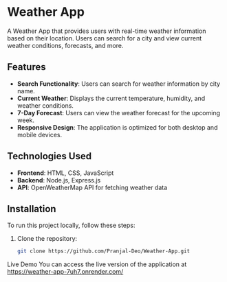 # Weather App

A Weather App that provides users with real-time weather information based on their location. Users can search for a city and view current weather conditions, forecasts, and more.

## Features

*   **Search Functionality**: Users can search for weather information by city name.
*   **Current Weather**: Displays the current temperature, humidity, and weather conditions.
*   **7-Day Forecast**: Users can view the weather forecast for the upcoming week.
*   **Responsive Design**: The application is optimized for both desktop and mobile devices.

## Technologies Used

*   **Frontend**: HTML, CSS, JavaScript
*   **Backend**: Node.js, Express.js
*   **API**: OpenWeatherMap API for fetching weather data

## Installation

To run this project locally, follow these steps:

1. Clone the repository:
   ```bash
   git clone https://github.com/Pranjal-Deo/Weather-App.git
Live Demo
You can access the live version of the application at  https://weather-app-7uh7.onrender.com/
